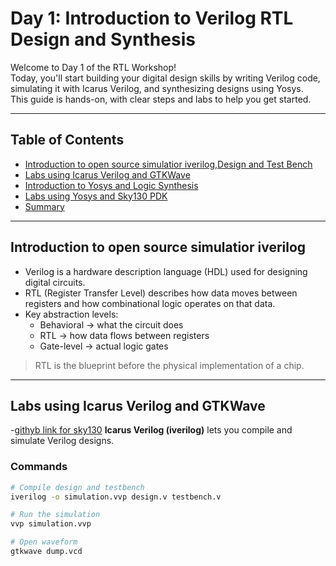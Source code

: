 # Day 1: Introduction to Verilog RTL Design and Synthesis

Welcome to Day 1 of the RTL Workshop!  
Today, you'll start building your digital design skills by writing Verilog code, simulating it with Icarus Verilog, and synthesizing designs using Yosys.  
This guide is hands-on, with clear steps and labs to help you get started.

---

## Table of Contents
- [Introduction to open source simulatior iverilog,Design and Test Bench](#introduction-to-open-source-simulator-iverilog)
- [Labs using Icarus Verilog and GTKWave](#labs-using-icarus-verilog-and-gtkwave)
- [Introduction to Yosys and Logic Synthesis](#introduction-to-yosys-and-logic-synthesis)
- [Labs using Yosys and Sky130 PDK](#labs-using-yosys-and-sky130-pdk)
- [Summary](#summary)

---

## Introduction to open source simulatior iverilog

- Verilog is a hardware description language (HDL) used for designing digital circuits.
- RTL (Register Transfer Level) describes how data moves between registers and how combinational logic operates on that data.
- Key abstraction levels:
  - Behavioral → what the circuit does
  - RTL → how data flows between registers
  - Gate-level → actual logic gates

> RTL is the blueprint before the physical implementation of a chip.

---

## Labs using Icarus Verilog and GTKWave

-[githyb link for sky130](https://github.com/kunalg123/sky130RTLDesignAndSynthesisWorkshop.git)
**Icarus Verilog (iverilog)** lets you compile and simulate Verilog designs.

### Commands
```bash
# Compile design and testbench
iverilog -o simulation.vvp design.v testbench.v

# Run the simulation
vvp simulation.vvp

# Open waveform
gtkwave dump.vcd
